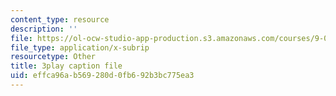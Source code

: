 ```yaml
---
content_type: resource
description: ''
file: https://ol-ocw-studio-app-production.s3.amazonaws.com/courses/9-00sc-introduction-to-psychology-fall-2011/effca96ab569280d0fb692b3bc775ea3_bihrpOS0qtY.srt
file_type: application/x-subrip
resourcetype: Other
title: 3play caption file
uid: effca96a-b569-280d-0fb6-92b3bc775ea3
---
```

